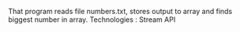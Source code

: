That program reads file numbers.txt, stores output to array and finds 
biggest number in array.
Technologies : Stream API
